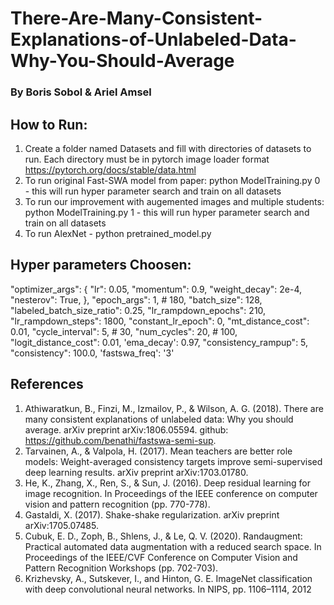 # There-Are-Many-Consistent-Explanations-of-Unlabeled-Data-Why-You-Should-Average
### By Boris Sobol & Ariel Amsel

## How to Run:
1. Create a folder named Datasets and fill with directories of datasets to run. Each directory must be in pytorch image loader format https://pytorch.org/docs/stable/data.html
2. To run original Fast-SWA model from paper: python ModelTraining.py 0 - this will run hyper parameter search and train on all datasets
3. To run our improvement with augemented images and multiple students: python ModelTraining.py 1 - this will run hyper parameter search and train on all datasets
4. To run AlexNet - python pretrained_model.py


## Hyper parameters Choosen:
"optimizer_args": {
  "lr": 0.05,
  "momentum": 0.9,
  "weight_decay": 2e-4,
  "nesterov": True,
},
"epoch_args": 1,  # 180,
"batch_size": 128,
"labeled_batch_size_ratio": 0.25,
"lr_rampdown_epochs": 210,
"lr_rampdown_steps": 1800,
"constant_lr_epoch": 0,
"mt_distance_cost": 0.01,
"cycle_interval": 5,  # 30,
"num_cycles": 20,  # 100,
"logit_distance_cost": 0.01,
'ema_decay': 0.97,
"consistency_rampup": 5,
"consistency": 100.0,
'fastswa_freq': '3'

## References
1. Athiwaratkun, B., Finzi, M., Izmailov, P., & Wilson, A. G. (2018). There are many consistent explanations of unlabeled data: Why you should average. arXiv preprint arXiv:1806.05594.  github: https://github.com/benathi/fastswa-semi-sup.
2. Tarvainen, A., & Valpola, H. (2017). Mean teachers are better role models: Weight-averaged consistency targets improve semi-supervised deep learning results. arXiv preprint arXiv:1703.01780.
3. He, K., Zhang, X., Ren, S., & Sun, J. (2016). Deep residual learning for image recognition. In Proceedings of the IEEE conference on computer vision and pattern recognition (pp. 770-778).
4. Gastaldi, X. (2017). Shake-shake regularization. arXiv preprint arXiv:1705.07485.
5. Cubuk, E. D., Zoph, B., Shlens, J., & Le, Q. V. (2020). Randaugment: Practical automated data augmentation with a reduced search space. In Proceedings of the IEEE/CVF Conference on Computer Vision and Pattern Recognition Workshops (pp. 702-703).
6. Krizhevsky, A., Sutskever, I., and Hinton, G. E. ImageNet classification 
with deep convolutional neural networks. In NIPS, pp. 1106–1114, 2012